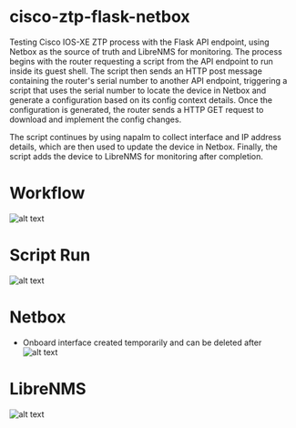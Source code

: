 # cisco-ztp-flask-netbox
Testing Cisco IOS-XE ZTP process with the Flask API endpoint, using Netbox as the source of truth and LibreNMS for monitoring. The process begins with the router requesting a script from the API endpoint to run inside its guest shell. The script then sends an HTTP post message containing the router's serial number to another API endpoint, triggering a script that uses the serial number to locate the device in Netbox and generate a configuration based on its config context details. Once the configuration is generated, the router sends a HTTP GET request to download and implement the config changes. 

The script continues by using napalm to collect interface and IP address details, which are then used to update the device in Netbox. Finally, the script adds the device to LibreNMS for monitoring after completion.

# Workflow
![alt text](https://i.imgur.com/FoTRLFy.png)

# Script Run
![alt text](https://i.imgur.com/1hikQQK.png)

# Netbox
- Onboard interface created temporarily and can be deleted after
![alt text](https://i.imgur.com/1emjJ8v.png)

# LibreNMS
![alt text](https://i.imgur.com/7ypDIL1.png)
